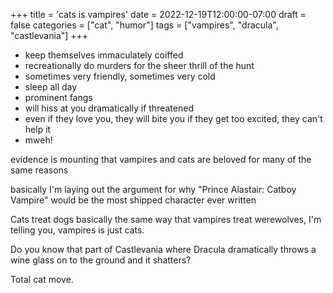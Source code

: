 +++
title = 'cats is vampires'
date = 2022-12-19T12:00:00-07:00
draft = false
categories = ["cat", "humor"]
tags = ["vampires", "dracula", "castlevania"]
+++

* keep themselves immaculately coiffed
* recreationally do murders for the sheer thrill of the hunt
* sometimes very friendly, sometimes very cold
* sleep all day
* prominent fangs
* will hiss at you dramatically if threatened
* even if they love you, they will bite you if they get too excited, they can't help it
* mweh!

evidence is mounting that vampires and cats are beloved for many of the same reasons

basically I'm laying out the argument for why "Prince Alastair: Catboy Vampire" would be the most shipped character ever written

Cats treat dogs basically the same way that vampires treat werewolves, I'm telling you, vampires is just cats.

Do you know that part of Castlevania where Dracula dramatically throws a wine glass on to the ground and it shatters?

Total cat move.